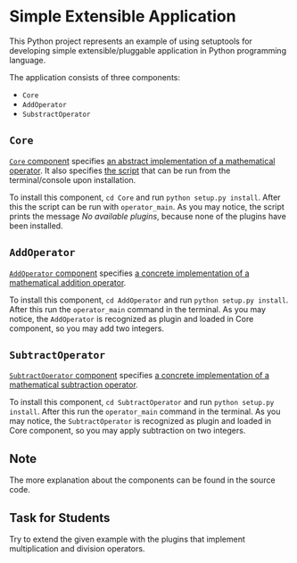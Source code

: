 

# Simple Extensible Application

This Python project represents an example of using setuptools for developing simple extensible/pluggable application
in Python programming language.

The application consists of three components:

-   `Core`
-   `AddOperator`
-   `SubstractOperator`


## `Core`

[`Core` component](https://github.com/vladaindjic/SPC-exchange-students/tree/master/ComponentsSimple/Core) specifies [an abstract implementation of a mathematical operator](https://github.com/vladaindjic/SPC-exchange-students/blob/master/ComponentsSimple/Core/plugin/operator/core/services/operator.py).
It also specifies [the script](https://github.com/vladaindjic/SPC-exchange-students/blob/master/ComponentsSimple/Core/plugin/operator/core/console_main.py) that can be run from the terminal/console upon installation.

To install this component, `cd Core` and run `python setup.py install`. After this
the script can be run with `operator_main`. As you may notice, the script
prints the message *No available plugins*, because none of the plugins have been installed. 


## `AddOperator`

[`AddOperator` component](https://github.com/vladaindjic/SPC-exchange-students/tree/master/ComponentsSimple/AddOperator) specifies [a concrete implementation of a mathematical addition operator](https://github.com/vladaindjic/SPC-exchange-students/blob/master/ComponentsSimple/AddOperator/plugin/operator/addition/add_operator.py).

To install this component, `cd AddOperator` and run `python setup.py install`. After this
run the `operator_main` command in the terminal. As you may notice, the `AddOperator`
is recognized as plugin and loaded in Core component, so you may add two integers. 


## `SubtractOperator`

[`SubtractOperator` component](https://github.com/vladaindjic/SPC-exchange-students/tree/master/ComponentsSimple/SubtractOperator) specifies [a concrete implementation of a mathematical subtraction operator](https://github.com/vladaindjic/SPC-exchange-students/blob/master/ComponentsSimple/SubtractOperator/plugin/operator/subtraction/subtract_operator.py).

To install this component, `cd SubtractOperator` and run `python setup.py install`. After this
run the `operator_main` command in the terminal. As you may notice, the `SubtractOperator`
is recognized as plugin and loaded in Core component, so you may apply subtraction on two integers. 


## Note

The more explanation about the components can be found in the source code.


## Task for Students

Try to extend the given example with the plugins that implement multiplication and division operators.

